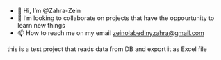 - 👋 Hi, I’m @Zahra-Zein
- 💞️ I’m looking to collaborate on projects that have the oppourtunity to learn new things
- 📫 How to reach me on my email zeinolabedinyzahra@gmail.com


this is a test project that reads data from DB and export it as Excel file

<!---
Zahra-Zein/Zahra-Zein is a ✨ special ✨ repository because its `README.md` (this file) appears on your GitHub profile.
You can click the Preview link to take a look at your changes.
--->
